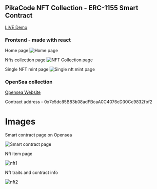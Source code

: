 ## PikaCode NFT Collection - ERC-1155 Smart Contract

[LIVE Demo](https://pikacode.netlify.app/)

### Frontend - made with react

Home page
![Home page](https://github.com/Ptopic/Advanced-smart-contracts/assets/45322112/fa9a468f-6ccf-44d9-8530-022b3a702e95)

Nfts collection page
![NFT Collection page](https://github.com/Ptopic/Advanced-smart-contracts/assets/45322112/658e40d8-dcb1-4464-9aff-d08ea56dbf75)

Single NFT mint page
![Single nft mint page](https://github.com/Ptopic/Advanced-smart-contracts/assets/45322112/505074ec-79ef-4255-86d0-4e2141d294f8)

### OpenSea collection

[Opensea Website](https://testnets.opensea.io/collection/pikacoders)

Contract address - 0x7e5dc85B83b08adFBcaA0C4076cD30Cc9832fbf2

# Images

Smart contract page on Opensea

![Smart contract page](https://github.com/Ptopic/Advanced-smart-contracts/assets/45322112/eca24d18-31fb-484c-8c69-37971f80c8a8)

Nft item page

![nft1](https://github.com/Ptopic/Advanced-smart-contracts/assets/45322112/ebec5903-435f-4515-979a-99d72ec5a513)

Nft traits and contract info

![nft2](https://github.com/Ptopic/Advanced-smart-contracts/assets/45322112/686793b3-990c-4795-92ac-87113d1d8cc7)
